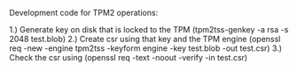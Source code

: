 Development code for TPM2 operations:

1.) Generate key on disk that is locked to the TPM  (tpm2tss-genkey -a rsa -s 2048 test.blob)
2.) Create csr using that key and the TPM engine (openssl req -new -engine tpm2tss -keyform engine -key test.blob -out test.csr)
3.) Check the csr using (openssl req -text -noout -verify -in test.csr)